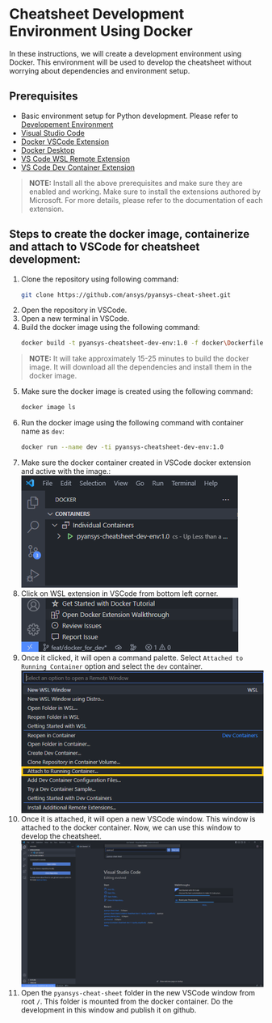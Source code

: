 # Cheatsheet Development Environment Using Docker

In these instructions, we will create a development environment using Docker. This environment will be used to develop the cheatsheet without worrying about dependencies and environment setup.

## Prerequisites
- Basic environment setup for Python development. Please refer to [Developement Environment](https://github.com/ansys-internal/pyansys-trainings/raw/main/material/06-pyansys-examples/Contributing_to_PyAnsys_v1.0.pptx)
- [Visual Studio Code](https://code.visualstudio.com/download)
- [Docker VSCode Extension](https://code.visualstudio.com/docs/containers/overview)
- [Docker Desktop](https://docs.docker.com/desktop/)
- [VS Code WSL Remote Extension](https://marketplace.visualstudio.com/items?itemName=ms-vscode-remote.remote-wsl)
- [VS Code Dev Container Extension](https://marketplace.visualstudio.com/items?itemName=ms-vscode-remote.remote-containers)


>**NOTE:** Install all the above prerequisites and make sure they are enabled and working. Make sure to install the extensions authored by Microsoft. For more details, please refer to the documentation of each extension.

## Steps to create the docker image, containerize and attach to VSCode for cheatsheet development:
1. Clone the repository using following command:
    ```bash
    git clone https://github.com/ansys/pyansys-cheat-sheet.git
    ```
2. Open the repository in VSCode.
3. Open a new terminal in VSCode.
4. Build the docker image using the following command:
    ```bash
    docker build -t pyansys-cheatsheet-dev-env:1.0 -f docker\Dockerfile .
    ```
>**NOTE:** It will take approximately 15-25 minutes to build the docker image. It will download all the dependencies and install them in the docker image.    

5. Make sure the docker image is created using the following command:
    ```bash
    docker image ls
    ```      
6. Run the docker image using the following command with container name as `dev`:
    ```bash
    docker run --name dev -ti pyansys-cheatsheet-dev-env:1.0
    ```    
7. Make sure the docker container created in VSCode docker extension and active with the image.:<br>
![Docker Container](images/docker_container.png)<br>
8. Click on WSL extension in VSCode from bottom left corner.<br>
![WSL VS Code Extenstion](images/wsl_vscode.png)<br>
9. Once it clicked, it will open a command palette. Select `Attached to Running Container` option and select the `dev` container.<br>
![Command Palette](images/wsl_vscode_options.png)<br>
10. Once it is attached, it will open a new VSCode window. This window is attached to the docker container. Now, we can use this window to develop the cheatsheet.<br>
![VS Code Attached Container Instance](images/vscode_container_instance.png)<br>
11. Open the `pyansys-cheat-sheet` folder in the new VSCode window from root `/`. This folder is mounted from the docker container. Do the development in this window and publish it on github.<br>
